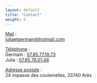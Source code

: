 ```yaml
---
layout: default
title: "Contact"
weight: 5
---
```


<u>Mail</u> :<br/>[juliaetgermain@hotmail.com](mailto:juliaetgermain@hotmail.com) 

<u>Téléphone</u> :<br/>Germain : [07.85.77.19.73](tel:+33785771973)<br/>Julia : [07.85.76.01.48](tel:+33785760148) 

<u>Adresse postale</u> :<br/>24 impasse des coulemelles, 33740 Arès

